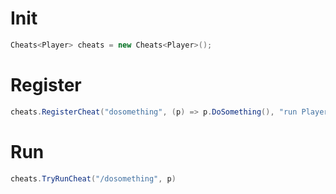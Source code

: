 # Init
```c#
Cheats<Player> cheats = new Cheats<Player>();
```
  
# Register
```c#
cheats.RegisterCheat("dosomething", (p) => p.DoSomething(), "run Player.DoSomething()");
```

# Run
```c#
cheats.TryRunCheat("/dosomething", p)
```
